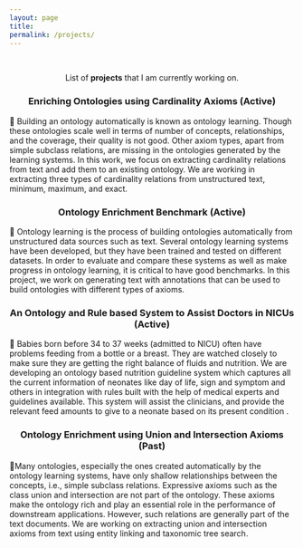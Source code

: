 ```yaml
---
layout: page
title: 
permalink: /projects/
---
```

<br />
<p align="center">
List of <b>projects</b> that I am currently working on.
</p>

### <center>Enriching Ontologies using Cardinality Axioms (Active) </center>
<p align="left">
 📢 Building an ontology automatically is known as ontology learning. Though these ontologies scale well in terms of number of concepts, relationships, and the coverage, their quality is not good. Other axiom types, apart from simple subclass relations, are missing in the ontologies generated by the learning systems. In this work, we focus on extracting cardinality relations from text and add them to an existing ontology. We are working in extracting three types of cardinality relations from unstructured text, minimum, maximum, and exact.
</p>


### <center>Ontology Enrichment Benchmark (Active) </center>
<p align="left">
📢 Ontology learning is the process of building ontologies automatically from unstructured data sources such as text. Several ontology learning systems have been developed, but they have been trained and tested on different datasets. In order to evaluate and compare these systems as well as make progress in ontology learning, it is critical to have good benchmarks. In this project, we work on generating text with annotations that can be used to build ontologies with different types of axioms.
</p>  


### <center> An Ontology and Rule based System to Assist Doctors in NICUs (Active)</center>
<p align="left">
📢
Babies born before 34 to 37 weeks (admitted to NICU) often have problems feeding from a bottle or a breast. They are watched closely to make sure they are getting the right balance of fluids and nutrition. We are developing an ontology based nutrition guideline system which captures all the current information of neonates like day of life, sign and symptom and others in  integration with rules built with the help of medical experts and guidelines available. This system will assist the clinicians, and provide the relevant feed amounts to give to a neonate based on its present condition .
</p> 

### <center>Ontology Enrichment using Union and Intersection Axioms (Past)</center>
<p align="left">
📢Many  ontologies,  especially  the  ones  created  automatically by the ontology learning systems, have only shallow relationships  between  the  concepts,  i.e.,  simple  subclass  relations. Expressive axioms such as the class union and intersection are not part of the ontology. These axioms make the ontology  rich  and  play  an  essential  role  in  the  performance  of downstream  applications.  However,  such  relations  are  generally part of the text documents. We are working on extracting union and intersection axioms from text using entity linking and taxonomic tree search.
</p>

